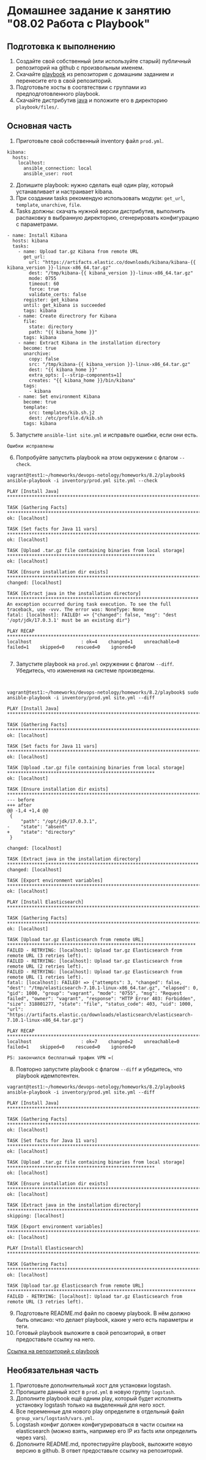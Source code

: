 # Домашнее задание к занятию "08.02 Работа с Playbook"

## Подготовка к выполнению
1. Создайте свой собственный (или используйте старый) публичный репозиторий на github с произвольным именем.
2. Скачайте [playbook](./playbook/) из репозитория с домашним заданием и перенесите его в свой репозиторий.
3. Подготовьте хосты в соотвтествии с группами из предподготовленного playbook. 
4. Скачайте дистрибутив [java](https://www.oracle.com/java/technologies/javase-jdk11-downloads.html) и положите его в директорию `playbook/files/`. 


## Основная часть
1. Приготовьте свой собственный inventory файл `prod.yml`.
```
kibana:
  hosts:
    localhost:
      ansible_connection: local
      ansible_user: root
```	  
2. Допишите playbook: нужно сделать ещё один play, который устанавливает и настраивает kibana.
3. При создании tasks рекомендую использовать модули: `get_url`, `template`, `unarchive`, `file`.
4. Tasks должны: скачать нужной версии дистрибутив, выполнить распаковку в выбранную директорию, сгенерировать конфигурацию с параметрами.
```
- name: Install Kibana
  hosts: kibana
  tasks:
    - name: Upload tar.gz Kibana from remote URL
      get_url:
        url: "https://artifacts.elastic.co/downloads/kibana/kibana-{{ kibana_version }}-linux-x86_64.tar.gz"
        dest: "/tmp/kibana-{{ kibana_version }}-linux-x86_64.tar.gz"
        mode: 0755
        timeout: 60
        force: true
        validate_certs: false
      register: get_kibana
      until: get_kibana is succeeded
      tags: kibana
    - name: Create directrory for Kibana
      file:
        state: directory
        path: "{{ kibana_home }}"
      tags: kibana
    - name: Extract Kibana in the installation directory
      become: true
      unarchive:
        copy: false
        src: "/tmp/kibana-{{ kibana_version }}-linux-x86_64.tar.gz"
        dest: "{{ kibana_home }}"
        extra_opts: [--strip-components=1]
        creates: "{{ kibana_home }}/bin/kibana"
      tags:
        - kibana
    - name: Set environment Kibana
      become: true
      template:
        src: templates/kib.sh.j2
        dest: /etc/profile.d/kib.sh
      tags: kibana

```

5. Запустите `ansible-lint site.yml` и исправьте ошибки, если они есть.
```
Ошибки исправлены
```

6. Попробуйте запустить playbook на этом окружении с флагом `--check`.
```
vagrant@test1:~/homeworks/devops-netology/homeworks/8.2/playbook$ ansible-playbook -i inventory/prod.yml site.yml --check

PLAY [Install Java] ****************************************************************************************************

TASK [Gathering Facts] *************************************************************************************************
ok: [localhost]

TASK [Set facts for Java 11 vars] **************************************************************************************
ok: [localhost]

TASK [Upload .tar.gz file containing binaries from local storage] ******************************************************
ok: [localhost]

TASK [Ensure installation dir exists] **********************************************************************************
changed: [localhost]

TASK [Extract java in the installation directory] **********************************************************************
An exception occurred during task execution. To see the full traceback, use -vvv. The error was: NoneType: None
fatal: [localhost]: FAILED! => {"changed": false, "msg": "dest '/opt/jdk/17.0.3.1' must be an existing dir"}

PLAY RECAP *************************************************************************************************************
localhost                  : ok=4    changed=1    unreachable=0    failed=1    skipped=0    rescued=0    ignored=0


```
7. Запустите playbook на `prod.yml` окружении с флагом `--diff`. Убедитесь, что изменения на системе произведены.
```


vagrant@test1:~/homeworks/devops-netology/homeworks/8.2/playbook$ sudo ansible-playbook -i inventory/prod.yml site.yml --diff

PLAY [Install Java] ****************************************************************************************************

TASK [Gathering Facts] *************************************************************************************************
ok: [localhost]

TASK [Set facts for Java 11 vars] **************************************************************************************
ok: [localhost]

TASK [Upload .tar.gz file containing binaries from local storage] ******************************************************
ok: [localhost]

TASK [Ensure installation dir exists] **********************************************************************************
--- before
+++ after
@@ -1,4 +1,4 @@
 {
     "path": "/opt/jdk/17.0.3.1",
-    "state": "absent"
+    "state": "directory"
 }

changed: [localhost]

TASK [Extract java in the installation directory] **********************************************************************
changed: [localhost]

TASK [Export environment variables] ************************************************************************************
ok: [localhost]

PLAY [Install Elasticsearch] *******************************************************************************************

TASK [Gathering Facts] *************************************************************************************************
ok: [localhost]

TASK [Upload tar.gz Elasticsearch from remote URL] *********************************************************************
FAILED - RETRYING: [localhost]: Upload tar.gz Elasticsearch from remote URL (3 retries left).
FAILED - RETRYING: [localhost]: Upload tar.gz Elasticsearch from remote URL (2 retries left).
FAILED - RETRYING: [localhost]: Upload tar.gz Elasticsearch from remote URL (1 retries left).
fatal: [localhost]: FAILED! => {"attempts": 3, "changed": false, "dest": "/tmp/elasticsearch-7.10.1-linux-x86_64.tar.gz", "elapsed": 0, "gid": 1000, "group": "vagrant", "mode": "0755", "msg": "Request failed", "owner": "vagrant", "response": "HTTP Error 403: Forbidden", "size": 318801277, "state": "file", "status_code": 403, "uid": 1000, "url": "https://artifacts.elastic.co/downloads/elasticsearch/elasticsearch-7.10.1-linux-x86_64.tar.gz"}

PLAY RECAP *************************************************************************************************************
localhost                  : ok=7    changed=2    unreachable=0    failed=1    skipped=0    rescued=0    ignored=0

PS: закончился бесплатный трафик VPN =( 
```

8. Повторно запустите playbook с флагом `--diff` и убедитесь, что playbook идемпотентен.
```
vagrant@test1:~/homeworks/devops-netology/homeworks/8.2/playbook$ ansible-playbook -i inventory/prod.yml site.yml --diff

PLAY [Install Java] ****************************************************************************************************

TASK [Gathering Facts] *************************************************************************************************
ok: [localhost]

TASK [Set facts for Java 11 vars] **************************************************************************************
ok: [localhost]

TASK [Upload .tar.gz file containing binaries from local storage] ******************************************************
ok: [localhost]

TASK [Ensure installation dir exists] **********************************************************************************
ok: [localhost]

TASK [Extract java in the installation directory] **********************************************************************
skipping: [localhost]

TASK [Export environment variables] ************************************************************************************
ok: [localhost]

PLAY [Install Elasticsearch] *******************************************************************************************

TASK [Gathering Facts] *************************************************************************************************
ok: [localhost]

TASK [Upload tar.gz Elasticsearch from remote URL] *********************************************************************
FAILED - RETRYING: [localhost]: Upload tar.gz Elasticsearch from remote URL (3 retries left).
```

9. Подготовьте README.md файл по своему playbook. В нём должно быть описано: что делает playbook, какие у него есть параметры и теги.
10. Готовый playbook выложите в свой репозиторий, в ответ предоставьте ссылку на него.

[Ссылка на репозиторий с playbook](./playbook/README.md)



## Необязательная часть

1. Приготовьте дополнительный хост для установки logstash.
2. Пропишите данный хост в `prod.yml` в новую группу `logstash`.
3. Дополните playbook ещё одним play, который будет исполнять установку logstash только на выделенный для него хост.
4. Все переменные для нового play определите в отдельный файл `group_vars/logstash/vars.yml`.
5. Logstash конфиг должен конфигурироваться в части ссылки на elasticsearch (можно взять, например его IP из facts или определить через vars).
6. Дополните README.md, протестируйте playbook, выложите новую версию в github. В ответ предоставьте ссылку на репозиторий.

